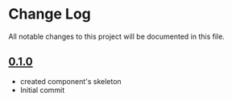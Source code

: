 # Change Log

All notable changes to this project will be documented in this file.

## [0.1.0]()

* created component's skeleton
* Initial commit